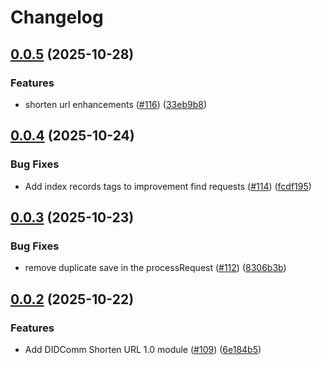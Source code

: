 # Changelog

## [0.0.5](https://github.com/2060-io/credo-ts-didcomm-ext/compare/@2060.io/credo-ts-didcomm-shorten-url@v0.0.4...@2060.io/credo-ts-didcomm-shorten-url@v0.0.5) (2025-10-28)


### Features

* shorten url enhancements ([#116](https://github.com/2060-io/credo-ts-didcomm-ext/issues/116)) ([33eb9b8](https://github.com/2060-io/credo-ts-didcomm-ext/commit/33eb9b89d3b1b2d2d98250a98d79b58189e3d700))

## [0.0.4](https://github.com/2060-io/credo-ts-didcomm-ext/compare/@2060.io/credo-ts-didcomm-shorten-url@v0.0.3...@2060.io/credo-ts-didcomm-shorten-url@v0.0.4) (2025-10-24)


### Bug Fixes

* Add index records tags to improvement find requests ([#114](https://github.com/2060-io/credo-ts-didcomm-ext/issues/114)) ([fcdf195](https://github.com/2060-io/credo-ts-didcomm-ext/commit/fcdf1958314560638bf709790bcf01138f6bbc5d))

## [0.0.3](https://github.com/2060-io/credo-ts-didcomm-ext/compare/@2060.io/credo-ts-didcomm-shorten-url@v0.0.2...@2060.io/credo-ts-didcomm-shorten-url@v0.0.3) (2025-10-23)


### Bug Fixes

* remove duplicate save in the processRequest ([#112](https://github.com/2060-io/credo-ts-didcomm-ext/issues/112)) ([8306b3b](https://github.com/2060-io/credo-ts-didcomm-ext/commit/8306b3bee7d902e9d97263d0af6f3f5d41bc4f18))

## [0.0.2](https://github.com/2060-io/credo-ts-didcomm-ext/compare/@2060.io/credo-ts-didcomm-shorten-url@v0.0.1...@2060.io/credo-ts-didcomm-shorten-url@v0.0.2) (2025-10-22)


### Features

* Add DIDComm Shorten URL 1.0 module ([#109](https://github.com/2060-io/credo-ts-didcomm-ext/issues/109)) ([6e184b5](https://github.com/2060-io/credo-ts-didcomm-ext/commit/6e184b5b44196e8f4d21d07c19679487286137b2))
